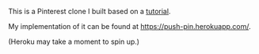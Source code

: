 This is a Pinterest clone I built based on a <a href="https://mackenziechild.me/12-in-12/4">tutorial</a>.

My implementation of it can be found at https://push-pin.herokuapp.com/.

(Heroku may take a moment to spin up.)

